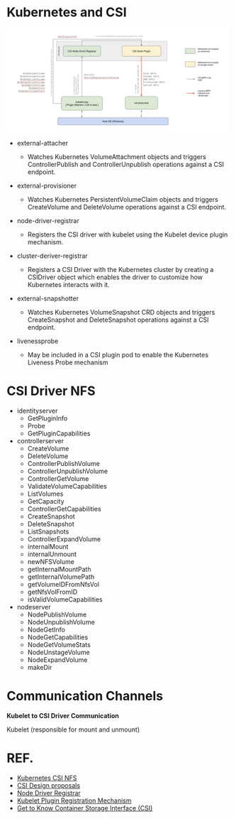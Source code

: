 # Kubernetes and CSI

<p align="center"><img src="images/k8s-csi-fig1.png" /></p>


- external-attacher 
    - Watches Kubernetes VolumeAttachment objects and triggers ControllerPublish and ControllerUnpublish operations against a CSI endpoint.

- external-provisioner
    - Watches Kubernetes PersistentVolumeClaim objects and triggers CreateVolume and DeleteVolume operations against a CSI endpoint.

- node-driver-registrar
    - Registers the CSI driver with kubelet using the Kubelet device plugin mechanism.

- cluster-deriver-registrar
    - Registers a CSI Driver with the Kubernetes cluster by creating a CSIDriver object which enables the driver to customize how Kubernetes interacts with it.

- external-snapshotter
    - Watches Kubernetes VolumeSnapshot CRD objects and triggers CreateSnapshot and DeleteSnapshot operations against a CSI endpoint.

- livenessprobe
    - May be included in a CSI plugin pod to enable the Kubernetes Liveness Probe mechanism

# CSI Driver NFS

- identityserver
    - GetPluginInfo
    - Probe
    - GetPluginCapabilities
- controllerserver
    - CreateVolume
    - DeleteVolume
    - ControllerPublishVolume
    - ControllerUnpublishVolume
    - ControllerGetVolume
    - ValidateVolumeCapabilities
    - ListVolumes
    - GetCapacity
    - ControllerGetCapabilities
    - CreateSnapshot
    - DeleteSnapshot
    - ListSnapshots
    - ControllerExpandVolume
    - internalMount
    - internalUnmount
    - newNFSVolume
    - getInternalMountPath
    - getInternalVolumePath
    - getVolumeIDFromNfsVol
    - getNfsVolFromID
    - isValidVolumeCapabilities
- nodeserver
    - NodePublishVolume
    - NodeUnpublishVolume
    - NodeGetInfo
    - NodeGetCapabilities
    - NodeGetVolumeStats
    - NodeUnstageVolume
    - NodeExpandVolume
    - makeDir
# Communication Channels

**Kubelet to CSI Driver Communication**

Kubelet (responsible for mount and unmount) 
# REF.
- [Kubernetes CSI NFS](https://github.com/kubernetes-csi/csi-driver-nfs)
- [CSI Design proposals](https://github.com/kubernetes/design-proposals-archive/blob/main/storage/container-storage-interface.md#topology-representation-in-node-objects)
- [Node Driver Registrar](https://github.com/kubernetes-csi/node-driver-registrar/blob/master/README.md)
- [Kubelet Plugin Registration Mechanism](https://kubernetes.io/docs/concepts/extend-kubernetes/compute-storage-net/device-plugins/#device-plugin-registration)
- [Get to Know Container Storage Interface (CSI)](https://www.alibabacloud.com/blog/get-to-know-container-storage-interface-csi_598094)
